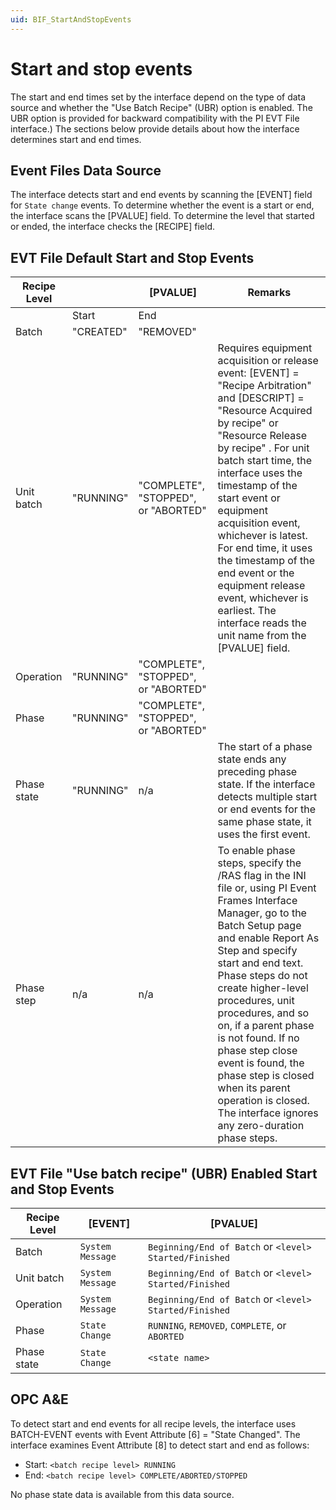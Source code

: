 ```yaml
---
uid: BIF_StartAndStopEvents
---
```


# Start and stop events

<!-- Customized for FactoryTalk. Removed heading related to Microsoft SQL Server, as FactoryTalk does not support SQL as a data source -->

The start and end times set by the interface depend on the type of data source and whether the "Use Batch Recipe" (UBR) option is enabled. The UBR option is provided for backward compatibility with the PI EVT File interface.) The sections below provide details about how the interface determines start and end times.

## Event Files Data Source

The interface detects start and end events by scanning the [EVENT] field for `State change` events. To determine whether the event is a start or end, the interface scans the [PVALUE] field. To determine the level that started or ended, the interface checks the [RECIPE] field.

## EVT File Default Start and Stop Events

| Recipe Level |  | [PVALUE] | Remarks |
|--|--|--|--|
|  | Start | End |  |
| Batch | "CREATED" | "REMOVED" |  |
| Unit batch | "RUNNING" | "COMPLETE", "STOPPED", or "ABORTED" | Requires equipment acquisition or release event: [EVENT] = "Recipe Arbitration" and [DESCRIPT] = "Resource Acquired by recipe" or "Resource Release by recipe" . For unit batch start time, the interface uses the timestamp of the start event or equipment acquisition event, whichever is latest. For end time, it uses the timestamp of the end event or the equipment release event, whichever is earliest. The interface reads the unit name from the [PVALUE] field. |
| Operation | "RUNNING" | "COMPLETE", "STOPPED", or "ABORTED" |  |
| Phase | "RUNNING" | "COMPLETE", "STOPPED", or "ABORTED" |  |
| Phase state | "RUNNING" | n/a | The start of a phase state ends any preceding phase state. If the interface detects multiple start or end events for the same phase state, it uses the first event. |
| Phase step | n/a | n/a | To enable phase steps, specify the /RAS flag in the INI file or, using PI Event Frames Interface Manager, go to the Batch Setup page and enable Report As Step and specify start and end text. Phase steps do not create higher-level procedures, unit procedures, and so on, if a parent phase is not found. If no phase step close event is found, the phase step is closed when its parent operation is closed. The interface ignores any zero-duration phase steps. |

## EVT File "Use batch recipe" (UBR) Enabled Start and Stop Events

| Recipe Level | [EVENT] | [PVALUE] |
| ------------ | ------- | -------- |
| Batch | `System Message` | `Beginning/End of Batch` or `<level> Started/Finished` |
| Unit batch | `System Message` | `Beginning/End of Batch` or `<level> Started/Finished` |
| Operation | `System Message` | `Beginning/End of Batch` or `<level> Started/Finished` |
| Phase | `State Change` | `RUNNING`, `REMOVED`, `COMPLETE`, or `ABORTED` |
| Phase state | `State Change` | `<state name>` |

## OPC A&E

To detect start and end events for all recipe levels, the interface uses BATCH-EVENT events with Event Attribute [6] = "State Changed". The interface examines Event Attribute [8] to detect start and end as follows:

* Start: `<batch recipe level> RUNNING`
* End: `<batch recipe level> COMPLETE/ABORTED/STOPPED`

No phase state data is available from this data source.


